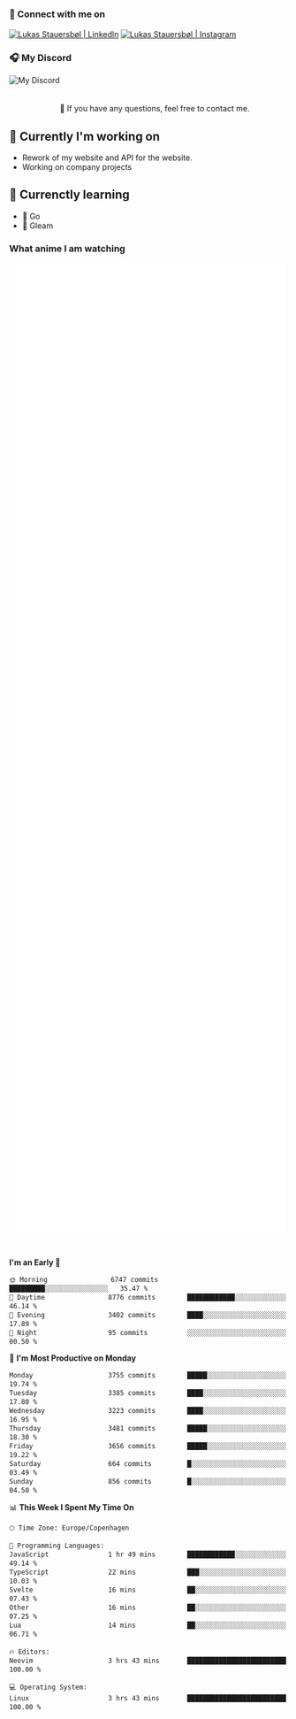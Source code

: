 ### 🔗 Connect with me on
<a href="https://www.instagram.com/lukas_stauersbol" target="_blank"><img align="center" src="https://raw.githubusercontent.com/stauersbol/stauersbol/main/images/instagram.svg" alt="Lukas Stauersbøl | LinkedIn" width="30px"/></a>
<a href="https://www.linkedin.com/in/lukas-stauersbol/" target="_blank"><img align="center" src="https://raw.githubusercontent.com/stauersbol/stauersbol/main/images/linkedin.svg" alt="Lukas Stauersbøl | Instagram" width="30px"/></a>

<p align="center">
 <h3>🎧 My Discord</h3>
 <img align="left" height="55px" src="https://discord.c99.nl/widget/theme-2/147806323323568128.png" alt="My Discord" />
</p>

<br/>
<br/>
<br/>
💬 If you have any questions, feel free to contact me.

## 🔭 Currently I'm working on
- Rework of my website and API for the website.
- Working on company projects
 
## 🌱 Currenctly learning
- 💙 Go
- 💜 Gleam

### What anime I am watching
<a href="https://anilist.co/user/slashiy/" align="center"><img align="center" width="500px" src="metrics.plugin.personal.anilist.svg" /></a>

<br/>

<!--START_SECTION:waka-->
**I'm an Early 🐤** 

```text
🌞 Morning                6747 commits        █████████░░░░░░░░░░░░░░░░   35.47 % 
🌆 Daytime                8776 commits        ████████████░░░░░░░░░░░░░   46.14 % 
🌃 Evening                3402 commits        ████░░░░░░░░░░░░░░░░░░░░░   17.89 % 
🌙 Night                  95 commits          ░░░░░░░░░░░░░░░░░░░░░░░░░   00.50 % 
```
📅 **I'm Most Productive on Monday** 

```text
Monday                   3755 commits        █████░░░░░░░░░░░░░░░░░░░░   19.74 % 
Tuesday                  3385 commits        ████░░░░░░░░░░░░░░░░░░░░░   17.80 % 
Wednesday                3223 commits        ████░░░░░░░░░░░░░░░░░░░░░   16.95 % 
Thursday                 3481 commits        █████░░░░░░░░░░░░░░░░░░░░   18.30 % 
Friday                   3656 commits        █████░░░░░░░░░░░░░░░░░░░░   19.22 % 
Saturday                 664 commits         █░░░░░░░░░░░░░░░░░░░░░░░░   03.49 % 
Sunday                   856 commits         █░░░░░░░░░░░░░░░░░░░░░░░░   04.50 % 
```


📊 **This Week I Spent My Time On** 

```text
🕑︎ Time Zone: Europe/Copenhagen

💬 Programming Languages: 
JavaScript               1 hr 49 mins        ████████████░░░░░░░░░░░░░   49.14 % 
TypeScript               22 mins             ███░░░░░░░░░░░░░░░░░░░░░░   10.03 % 
Svelte                   16 mins             ██░░░░░░░░░░░░░░░░░░░░░░░   07.43 % 
Other                    16 mins             ██░░░░░░░░░░░░░░░░░░░░░░░   07.25 % 
Lua                      14 mins             ██░░░░░░░░░░░░░░░░░░░░░░░   06.71 % 

🔥 Editors: 
Neovim                   3 hrs 43 mins       █████████████████████████   100.00 % 

💻 Operating System: 
Linux                    3 hrs 43 mins       █████████████████████████   100.00 % 
```


<!--END_SECTION:waka-->
